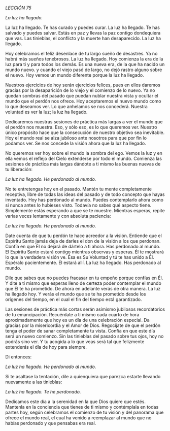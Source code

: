 *LECCIÓN 75*

*La luz ha llegado.*

La luz ha llegado. Te has curado y puedes curar. La luz ha llegado. Te has salvado y puedes salvar. Estás en paz y llevas la paz contigo dondequiera que vas. Las tinieblas, el conflicto y la muerte han desaparecido. La luz ha llegado.

Hoy celebramos el feliz desenlace de tu largo sueño de desastres. Ya no habrá más sueños tenebrosos. La luz ha llegado. Hoy comienza la era de la luz para ti y para todos los demás. Es una nueva era, de la que ha nacido un mundo nuevo. y cuando el viejo pasó de largo, no dejó rastro alguno sobre el nuevo. Hoy vemos un mundo diferente porque la luz ha llegado.

Nuestros ejercicios de hoy serán ejercicios felices, pues en ellos daremos gracias por la desaparición de lo viejo y el comienzo de lo nuevo. Ya no quedan sombras del pasado que puedan nublar nuestra vista y ocultar el mundo que el perdón nos ofrece. Hoy aceptaremos el nuevo mundo como lo que deseamos ver. Lo que anhelamos se nos concederá. Nuestra voluntad es ver la luz; la luz ha llegado.

Dedicaremos nuestras sesiones de práctica más largas a ver el mundo que el perdón nos muestra. Eso, y sólo eso, es lo que queremos ver. Nuestro único propósito hace que la consecución de nuestro objetivo sea inevitable. Hoy el mundo real se alza jubiloso ante nosotros para que por fin lo podamos ver. Se nos concede la visión ahora que la luz ha llegado.

No queremos ver hoy sobre el mundo la sombra del ego. Vemos la luz y en ella vemos el reflejo del Cielo extenderse por todo el mundo. Comienza las sesiones de práctica más largas dándote a ti mismo las buenas nuevas de tu liberación:

_La luz ha llegado. He perdonado al mundo._

No te entretengas hoy en el pasado. Mantén tu mente completamente receptiva, libre de todas las ideas del pasado y de todo concepto que hayas inventado. Hoy has perdonado al mundo. Puedes contemplarlo ahora como si nunca antes lo hubieses visto. Todavía no sabes qué aspecto tiene. Simplemente estás esperando a que se te muestre. Mientras esperas, repite varias veces lentamente y con absoluta paciencia:

_La luz ha llegado. He perdonado al mundo._

Date cuenta de que tu perdón te hace acreedor a la visión. Entiende que el Espíritu Santo jamás deja de darles el don de la visión a los que perdonan. Confía en que Él no dejará de dártelo a ti ahora. Has perdonado al mundo. El Espíritu Santo estará contigo mientras observas y esperas. Él te mostrará lo que la verdadera visión ve. Ésa es Su Voluntad y tú te has unido a Él. Espéralo pacientemente. Él estará allí. La luz ha llegado. Has perdonado al mundo.

Dile que sabes que no puedes fracasar en tu empeño porque confías en Él. Y dite a ti mismo que esperas lleno de certeza poder contemplar el mundo que Él te ha prometido. De ahora en adelante verás de otra manera. La luz ha llegado hoy. Y verás el mundo que se te ha prometido desde los orígenes del tiempo, en el cual el fin del tiempo está garantizado.

Las sesiones de práctica más cortas serán asimismo jubilosos recordatorios de tu emancipación. Recuérdate a ti mismo cada cuarto de hora aproximadamente que hoy es un día de una celebración especial. Da gracias por la misericordia y el Amor de Dios. Regocíjate de que el perdón tenga el poder de sanar completamente tu vista. Confía en que este día será un nuevo comienzo. Sin las tinieblas del pasado sobre tus ojos, hoy no podrás sino ver. Y tu acogida a lo que veas será tal que felizmente extenderás el día de hoy para siempre.

Di entonces:

_La luz ha llegado. He perdonado al mundo._

Si te asaltase la tentación, dile a quienquiera que parezca estarte llevando nuevamente a las tinieblas:

_La luz ha llegado. Te he perdonado._

Dedicamos este día a la serenidad en la que Dios quiere que estés. Mantenla en la conciencia que tienes de ti mismo y contémplala en todas partes hoy, según celebramos el comienzo de tu visión y del panorama que ofrece el mundo real, el cual ha venido a reemplazar al mundo que no habías perdonado y que pensabas era real.